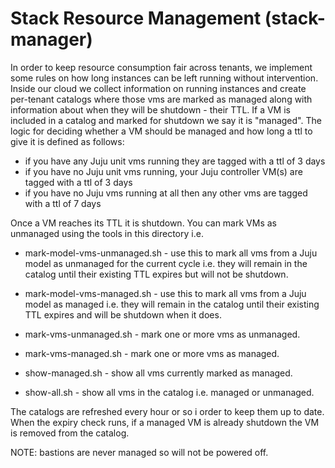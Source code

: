 # Stack Resource Management (stack-manager)

In order to keep resource consumption fair across tenants, we implement some rules on how long instances can be left running without intervention. Inside our cloud we collect information on running instances and create per-tenant catalogs where those vms are marked as managed along with information about when they will be shutdown - their TTL. If a VM is included in a catalog and marked for shutdown we say it is "managed". The logic for deciding whether a VM should be managed and how long a ttl to give it is defined as follows:

* if you have any Juju unit vms running they are tagged with a ttl of 3 days
* if you have no Juju unit vms running, your Juju controller VM(s) are tagged with a ttl of 3 days
* if you have no Juju vms running at all then any other vms are tagged with a ttl of 7 days 

Once a VM reaches its TTL it is shutdown. You can mark VMs as unmanaged using the tools in this directory i.e.

* mark-model-vms-unmanaged.sh - use this to mark all vms from a Juju model as unmanaged for the current cycle i.e. they will remain in the catalog until their existing TTL expires but will not be shutdown.

* mark-model-vms-managed.sh - use this to mark all vms from a Juju model as managed i.e. they will remain in the catalog until their existing TTL expires and will be shutdown when it does.

* mark-vms-unmanaged.sh - mark one or more vms as unmanaged.

* mark-vms-managed.sh - mark one or more vms as managed.

* show-managed.sh - show all vms currently marked as managed.

* show-all.sh - show all vms in the catalog i.e. managed or unmanaged.

The catalogs are refreshed every hour or so i order to keep them up to date. When the expiry check runs, if a managed VM is already shutdown the VM is removed from the catalog.

NOTE: bastions are never managed so will not be powered off. 
